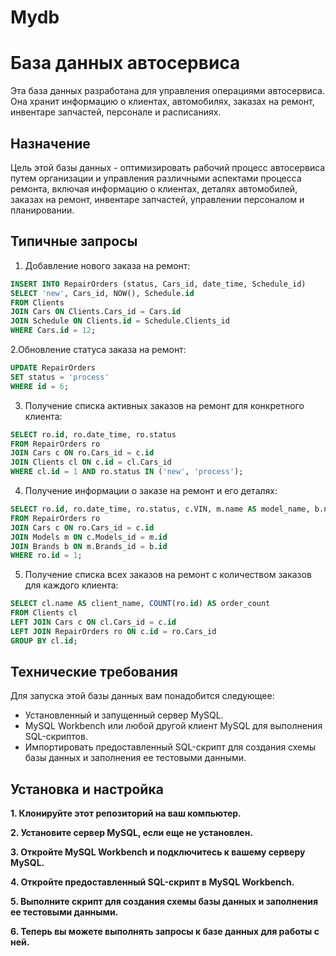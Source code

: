 # Mydb
# База данных автосервиса

Эта база данных разработана для управления операциями автосервиса. Она хранит информацию о клиентах, автомобилях, заказах на ремонт, инвентаре запчастей, персонале и расписаниях.

## Назначение

Цель этой базы данных - оптимизировать рабочий процесс автосервиса путем организации и управления различными аспектами процесса ремонта, включая информацию о клиентах, деталях автомобилей, заказах на ремонт, инвентаре запчастей, управлении персоналом и планировании.

## Типичные запросы
1. Добавление нового заказа на ремонт:
```sql
INSERT INTO RepairOrders (status, Cars_id, date_time, Schedule_id)
SELECT 'new', Cars_id, NOW(), Schedule.id
FROM Clients
JOIN Cars ON Clients.Cars_id = Cars.id
JOIN Schedule ON Clients.id = Schedule.Clients_id
WHERE Cars.id = 12;
```
2.Обновление статуса заказа на ремонт:
```sql
UPDATE RepairOrders
SET status = 'process'
WHERE id = 6;
```
3. Получение списка активных заказов на ремонт для конкретного клиента:
```sql
SELECT ro.id, ro.date_time, ro.status
FROM RepairOrders ro
JOIN Cars c ON ro.Cars_id = c.id
JOIN Clients cl ON c.id = cl.Cars_id
WHERE cl.id = 1 AND ro.status IN ('new', 'process');
```
4. Получение информации о заказе на ремонт и его деталях:
```sql
SELECT ro.id, ro.date_time, ro.status, c.VIN, m.name AS model_name, b.name AS brand_name
FROM RepairOrders ro
JOIN Cars c ON ro.Cars_id = c.id
JOIN Models m ON c.Models_id = m.id
JOIN Brands b ON m.Brands_id = b.id
WHERE ro.id = 1;
```
5. Получение списка всех заказов на ремонт с количеством заказов для каждого клиента:
```sql
SELECT cl.name AS client_name, COUNT(ro.id) AS order_count
FROM Clients cl
LEFT JOIN Cars c ON cl.Cars_id = c.id
LEFT JOIN RepairOrders ro ON c.id = ro.Cars_id
GROUP BY cl.id;
```

## Технические требования

Для запуска этой базы данных вам понадобится следующее:

- Установленный и запущенный сервер MySQL.
- MySQL Workbench или любой другой клиент MySQL для выполнения SQL-скриптов.
- Импортировать предоставленный SQL-скрипт для создания схемы базы данных и заполнения ее тестовыми данными.

## Установка и настройка

**1. Клонируйте этот репозиторий на ваш компьютер.**

**2. Установите сервер MySQL, если еще не установлен.**

**3. Откройте MySQL Workbench и подключитесь к вашему серверу MySQL.**

**4. Откройте предоставленный SQL-скрипт в MySQL Workbench.**

**5. Выполните скрипт для создания схемы базы данных и заполнения ее тестовыми данными.**

**6. Теперь вы можете выполнять запросы к базе данных для работы с ней.**
